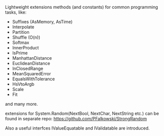 Lightweight extensions methods (and constants) for common programming tasks, like:

- Suffixes (AsMemory, AsTime)
- Interpolate
- Partition
- Shuffle (O(n))
- Softmax
- InnerProduct
- IsPrime
- ManhattanDistance
- EuclideanDistance
- InClosedRange
- MeanSquaredError
- EqualsWithTolerance
- HsVtoArgb
- Scale
- Fit

and many more.

extensions for System.Random(NextBool, NextChar, NextString etc.) can be found in separate repo: https://github.com/PFalkowski/StrongRandom

Also a useful interfces IValueEquatable and IValidatable are introduced.
